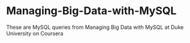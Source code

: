 # Managing-Big-Data-with-MySQL
These are MySQL queries from Managing Big Data with MySQL at Duke University on Coursera
